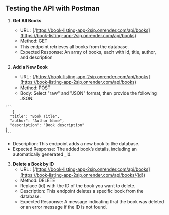 ## Testing the API with Postman

1. **Get All Books**
   - URL : [/https://book-listing-app-2sip.onrender.com/api/books](https://book-listing-app-2sip.onrender.com/api/books)
   - Method: GET
   - This endpoint retrieves all books from the database.
   - Expected Response: An array of books, each with id, title, author, and description

2. **Add a New Book**
   - URL : [/https://book-listing-app-2sip.onrender.com/api/books](https://book-listing-app-2sip.onrender.com/api/books)
   - Method: POST
   - Body: Select "raw" and "JSON" format, then provide the following JSON:
````
```
   {
  "title": "Book Title",
  "author": "Author Name",
  "description": "Book description"
}
```
````
   - Description: This endpoint adds a new book to the database.
   - Expected Response: The added book’s details, including an automatically generated _id.


3. **Delete a Book by ID**
   - URL : [/https://book-listing-app-2sip.onrender.com/api/books](https://book-listing-app-2sip.onrender.com/api/books/{id})
   - Method: DELETE
   - Replace {id} with the ID of the book you want to delete.
   - Description: This endpoint deletes a specific book from the database.
   - Expected Response: A message indicating that the book was deleted or an error message if the ID is not found.
